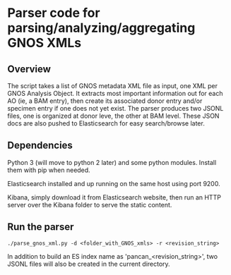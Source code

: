 # Parser code for parsing/analyzing/aggregating GNOS XMLs

## Overview

The script takes a list of GNOS metadata XML file as input, one XML per GNOS
Analysis Object. It extracts most important information out for each AO (ie, a
BAM entry), then create its associated donor entry and/or specimen entry if one
does not yet exist. The parser produces two JSONL files, one is organized at
donor leve, the other at BAM level. These JSON docs are also pushed to
Elasticsearch for easy search/browse later.

## Dependencies

Python 3 (will move to python 2 later) and some python modules. Install them
with pip when needed.

Elasticsearch installed and up running on the same host using port 9200.

Kibana, simply download it from Elasticsearch website, then run an HTTP server
over the Kibana folder to serve the static content.

## Run the parser

```
./parse_gnos_xml.py -d <folder_with_GNOS_xmls> -r <revision_string>
```

In addition to build an ES index name as 'pancan_<revision_string>', two JSONL
files will also be created in the current directory.

